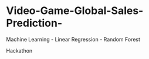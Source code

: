 # Video-Game-Global-Sales-Prediction-
Machine Learning - Linear Regression - Random Forest

Hackathon 

